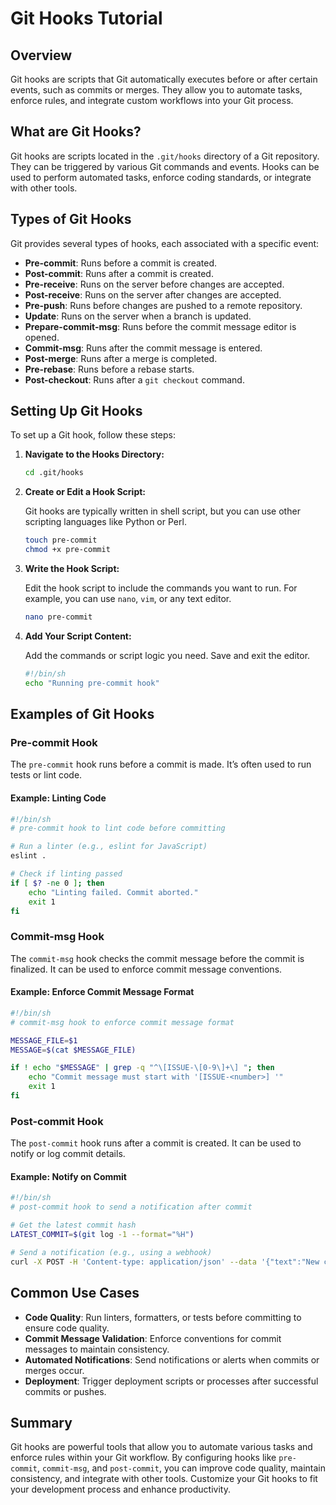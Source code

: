 # Git Hooks Tutorial

## Overview

Git hooks are scripts that Git automatically executes before or after certain events, such as commits or merges. They allow you to automate tasks, enforce rules, and integrate custom workflows into your Git process.

## What are Git Hooks?

Git hooks are scripts located in the `.git/hooks` directory of a Git repository. They can be triggered by various Git commands and events. Hooks can be used to perform automated tasks, enforce coding standards, or integrate with other tools.

## Types of Git Hooks

Git provides several types of hooks, each associated with a specific event:

- **Pre-commit**: Runs before a commit is created.
- **Post-commit**: Runs after a commit is created.
- **Pre-receive**: Runs on the server before changes are accepted.
- **Post-receive**: Runs on the server after changes are accepted.
- **Pre-push**: Runs before changes are pushed to a remote repository.
- **Update**: Runs on the server when a branch is updated.
- **Prepare-commit-msg**: Runs before the commit message editor is opened.
- **Commit-msg**: Runs after the commit message is entered.
- **Post-merge**: Runs after a merge is completed.
- **Pre-rebase**: Runs before a rebase starts.
- **Post-checkout**: Runs after a `git checkout` command.

## Setting Up Git Hooks

To set up a Git hook, follow these steps:

1. **Navigate to the Hooks Directory:**

    ```bash
    cd .git/hooks
    ```

2. **Create or Edit a Hook Script:**

    Git hooks are typically written in shell script, but you can use other scripting languages like Python or Perl.

    ```bash
    touch pre-commit
    chmod +x pre-commit
    ```

3. **Write the Hook Script:**

    Edit the hook script to include the commands you want to run. For example, you can use `nano`, `vim`, or any text editor.

    ```bash
    nano pre-commit
    ```

4. **Add Your Script Content:**

    Add the commands or script logic you need. Save and exit the editor.

    ```bash
    #!/bin/sh
    echo "Running pre-commit hook"
    ```

## Examples of Git Hooks

### Pre-commit Hook

The `pre-commit` hook runs before a commit is made. It’s often used to run tests or lint code.

#### Example: Linting Code

```bash
#!/bin/sh
# pre-commit hook to lint code before committing

# Run a linter (e.g., eslint for JavaScript)
eslint .

# Check if linting passed
if [ $? -ne 0 ]; then
    echo "Linting failed. Commit aborted."
    exit 1
fi
```

### Commit-msg Hook

The `commit-msg` hook checks the commit message before the commit is finalized. It can be used to enforce commit message conventions.

#### Example: Enforce Commit Message Format

```bash
#!/bin/sh
# commit-msg hook to enforce commit message format

MESSAGE_FILE=$1
MESSAGE=$(cat $MESSAGE_FILE)

if ! echo "$MESSAGE" | grep -q "^\[ISSUE-\[0-9\]+\] "; then
    echo "Commit message must start with '[ISSUE-<number>] '"
    exit 1
fi
```

### Post-commit Hook

The `post-commit` hook runs after a commit is created. It can be used to notify or log commit details.

#### Example: Notify on Commit

```bash
#!/bin/sh
# post-commit hook to send a notification after commit

# Get the latest commit hash
LATEST_COMMIT=$(git log -1 --format="%H")

# Send a notification (e.g., using a webhook)
curl -X POST -H 'Content-type: application/json' --data '{"text":"New commit made: '"$LATEST_COMMIT"'"}' https://your-webhook-url
```

## Common Use Cases

- **Code Quality**: Run linters, formatters, or tests before committing to ensure code quality.
- **Commit Message Validation**: Enforce conventions for commit messages to maintain consistency.
- **Automated Notifications**: Send notifications or alerts when commits or merges occur.
- **Deployment**: Trigger deployment scripts or processes after successful commits or pushes.

## Summary

Git hooks are powerful tools that allow you to automate various tasks and enforce rules within your Git workflow. By configuring hooks like `pre-commit`, `commit-msg`, and `post-commit`, you can improve code quality, maintain consistency, and integrate with other tools. Customize your Git hooks to fit your development process and enhance productivity.
